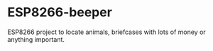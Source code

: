 # ESP8266-beeper
ESP8266 project to locate animals, briefcases with lots of money or anything important.
